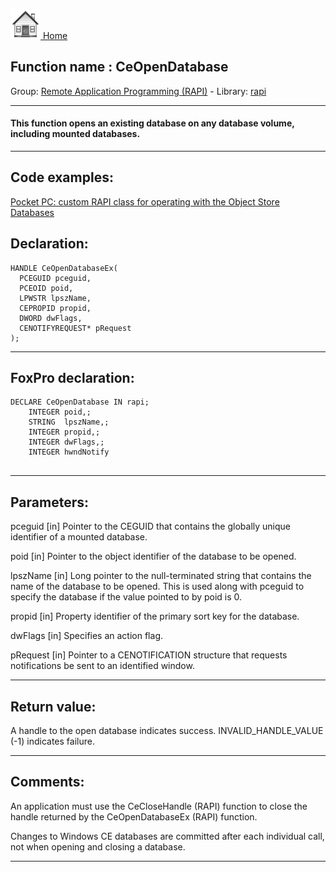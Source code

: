 [<img src="../../images/home.png"> Home ](https://github.com/VFPX/Win32API)  

## Function name : CeOpenDatabase
Group: [Remote Application Programming (RAPI)](../../functions_group.md#Remote_Application_Programming_(RAPI))  -  Library: [rapi](../../libraries.md#rapi)  
***  


#### This function opens an existing database on any database volume, including mounted databases. 
***  


## Code examples:
[Pocket PC: custom RAPI class for operating with the Object Store Databases](../../samples/sample_445.md)  

## Declaration:
```foxpro  
HANDLE CeOpenDatabaseEx(
  PCEGUID pceguid,
  PCEOID poid,
  LPWSTR lpszName,
  CEPROPID propid,
  DWORD dwFlags,
  CENOTIFYREQUEST* pRequest
);  
```  
***  


## FoxPro declaration:
```foxpro  
DECLARE CeOpenDatabase IN rapi;
	INTEGER poid,;
	STRING  lpszName,;
	INTEGER propid,;
	INTEGER dwFlags,;
	INTEGER hwndNotify
  
```  
***  


## Parameters:
pceguid 
[in] Pointer to the CEGUID that contains the globally unique identifier of a mounted database.

poid 
[in] Pointer to the object identifier of the database to be opened.

lpszName 
[in] Long pointer to the null-terminated string that contains the name of the database to be opened. This is used along with pceguid to specify the database if the value pointed to by poid is 0.

propid 
[in] Property identifier of the primary sort key for the database.

dwFlags 
[in] Specifies an action flag.

pRequest 
[in] Pointer to a CENOTIFICATION structure that requests notifications be sent to an identified window.  
***  


## Return value:
A handle to the open database indicates success. INVALID_HANDLE_VALUE (-1) indicates failure.  
***  


## Comments:
An application must use the CeCloseHandle (RAPI) function to close the handle returned by the CeOpenDatabaseEx (RAPI) function.   
  
Changes to Windows CE databases are committed after each individual call, not when opening and closing a database.  
  
***  

